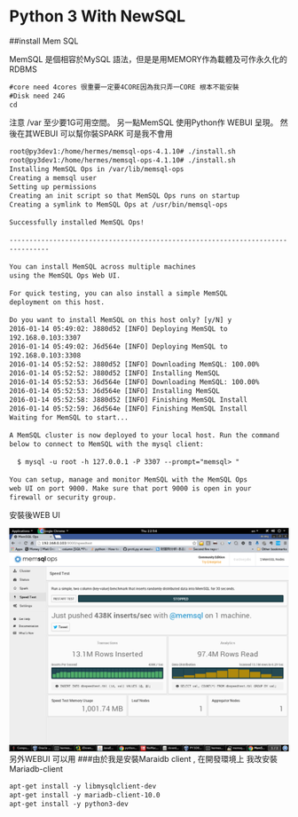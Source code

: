 # Python 3 With NewSQL


##install Mem SQL 

MemSQL 是個相容於MySQL 語法，但是是用MEMORY作為載體及可作永久化的RDBMS 


```
#core need 4cores 很重要一定要4CORE因為我只弄一CORE 根本不能安裝
#Disk need 24G 
cd 
```
注意 /var 至少要1G可用空間。 
另一點MemSQL 使用Python作 WEBUI 呈現。
然後在其WEBUI 可以幫你裝SPARK  可是我不會用 


```
root@py3dev1:/home/hermes/memsql-ops-4.1.10# ./install.sh 
root@py3dev1:/home/hermes/memsql-ops-4.1.10# ./install.sh 
Installing MemSQL Ops in /var/lib/memsql-ops
Creating a memsql user
Setting up permissions
Creating an init script so that MemSQL Ops runs on startup
Creating a symlink to MemSQL Ops at /usr/bin/memsql-ops

Successfully installed MemSQL Ops!

--------------------------------------------------------------------------------

You can install MemSQL across multiple machines
using the MemSQL Ops Web UI.

For quick testing, you can also install a simple MemSQL
deployment on this host.

Do you want to install MemSQL on this host only? [y/N] y
2016-01-14 05:49:02: J880d52 [INFO] Deploying MemSQL to 192.168.0.103:3307
2016-01-14 05:49:02: J6d564e [INFO] Deploying MemSQL to 192.168.0.103:3308
2016-01-14 05:52:52: J880d52 [INFO] Downloading MemSQL: 100.00%           
2016-01-14 05:52:52: J880d52 [INFO] Installing MemSQL
2016-01-14 05:52:53: J6d564e [INFO] Downloading MemSQL: 100.00%           
2016-01-14 05:52:53: J6d564e [INFO] Installing MemSQL
2016-01-14 05:52:58: J880d52 [INFO] Finishing MemSQL Install
2016-01-14 05:52:59: J6d564e [INFO] Finishing MemSQL Install
Waiting for MemSQL to start...

A MemSQL cluster is now deployed to your local host. Run the command
below to connect to MemSQL with the mysql client:

  $ mysql -u root -h 127.0.0.1 -P 3307 --prompt="memsql> "

You can setup, manage and monitor MemSQL with the MemSQL Ops
web UI on port 9000. Make sure that port 9000 is open in your
firewall or security group.

```

安裝後WEB UI 

[![MemSQL WEBUI](MEMSQL_WEBUI.png)](MEMSQL_WEBUI.png)
另外WEBUI 可以用
###由於我是安裝Maraidb client , 在開發環境上
我改安裝Mariadb-client 
```
apt-get install -y libmysqlclient-dev
apt-get install -y mariadb-client-10.0
apt-get install -y python3-dev

```